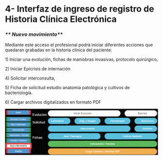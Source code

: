 # 4- Interfaz de ingreso de registro de Historia Clínica Electrónica

### _** Nuevo movimiento**_

Mediante este acceso el profesional podrá iniciar diferentes acciones que quedaran grabadas en la historia clínica del paciente:

1\) Iniciar una evolución, fichas de maniobras invasivas, protocolo quirúrgico,

2\) Iniciar Epicrisis de internación

4\) Solicitar interconsulta,

5\) Ficha de solicitud estudio anatomía patológica y cultivos de bacteriología.

6\) Cargar archivos digitalizados en formato PDF

![](<../.gitbook/assets/image (27).png>)
